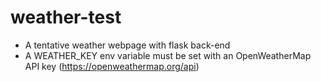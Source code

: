 # weather-test

- A tentative weather webpage with flask back-end
- A WEATHER_KEY env variable must be set with an OpenWeatherMap API key (https://openweathermap.org/api)
